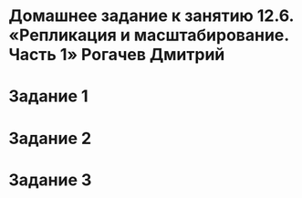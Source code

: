 # Домашнее задание к занятию 12.6. «Репликация и масштабирование. Часть 1» Рогачев Дмитрий
# Задание 1

# Задание 2


# Задание 3

